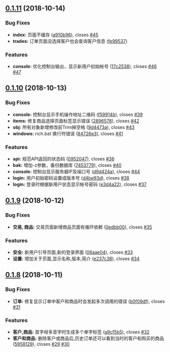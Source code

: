<a name="0.1.11"></a>
## [0.1.11](https://github.com/xuender/go-rich/compare/v0.1.10...v0.1.11) (2018-10-14)


### Bug Fixes

* **index:** 页面不缓存 ([a910b96](https://github.com/xuender/go-rich/commit/a910b96)), closes [#45](https://github.com/xuender/go-rich/issues/45)
* **trades:** 订单页面没选择客户也会查询客户信息 ([fe99537](https://github.com/xuender/go-rich/commit/fe99537))


### Features

* **console:** 优化控制台输出，显示新用户初始帐号 ([17c2538](https://github.com/xuender/go-rich/commit/17c2538)), closes [#46](https://github.com/xuender/go-rich/issues/46) [#47](https://github.com/xuender/go-rich/issues/47)



<a name="0.1.10"></a>
## [0.1.10](https://github.com/xuender/go-rich/compare/v0.1.9...v0.1.10) (2018-10-13)


### Bug Fixes

* **console:** 控制台显示手机操作地址二维码 ([f59914b](https://github.com/xuender/go-rich/commit/f59914b)), closes [#39](https://github.com/xuender/go-rich/issues/39)
* **items:** 修复商品选择页面标签显示错误 ([2896578](https://github.com/xuender/go-rich/commit/2896578)), closes [#42](https://github.com/xuender/go-rich/issues/42)
* **obj:** 所有对象新增修改前Trim掉空格 ([9d4473a](https://github.com/xuender/go-rich/commit/9d4473a)), closes [#43](https://github.com/xuender/go-rich/issues/43)
* **windows:** rich.bat 换行符错误 ([84726e3](https://github.com/xuender/go-rich/commit/84726e3)), closes [#41](https://github.com/xuender/go-rich/issues/41)


### Features

* **api:** 规范API返回的状态码 ([0952047](https://github.com/xuender/go-rich/commit/0952047)), closes [#36](https://github.com/xuender/go-rich/issues/36)
* **bak:** 增加-z参数，备份数据库 ([7453779](https://github.com/xuender/go-rich/commit/7453779)), closes [#40](https://github.com/xuender/go-rich/issues/40)
* **console:** 控制台显示服务器IP及端口号 ([d9d424a](https://github.com/xuender/go-rich/commit/d9d424a)), closes [#44](https://github.com/xuender/go-rich/issues/44)
* **login:** 用户初始密码设置成版本号 ([d4be93d](https://github.com/xuender/go-rich/commit/d4be93d)), closes [#38](https://github.com/xuender/go-rich/issues/38)
* **login:** 登录时根据新用户状态显示帐号密码 ([e3d4a22](https://github.com/xuender/go-rich/commit/e3d4a22)), closes [#37](https://github.com/xuender/go-rich/issues/37)



<a name="0.1.9"></a>
## [0.1.9](https://github.com/xuender/go-rich/compare/v0.1.8...v0.1.9) (2018-10-12)


### Bug Fixes

* **交易, 商品:** 交易页面新增商品页面有循环依赖 ([0edbb00](https://github.com/xuender/go-rich/commit/0edbb00)), closes [#35](https://github.com/xuender/go-rich/issues/35)


### Features

* **安全:** 新用户引导页面,新的登录界面 ([06aae04](https://github.com/xuender/go-rich/commit/06aae04)), closes [#33](https://github.com/xuender/go-rich/issues/33)
* **设置:** 增加关于页面,显示名称,版本,简介 ([e237c38](https://github.com/xuender/go-rich/commit/e237c38)), closes [#34](https://github.com/xuender/go-rich/issues/34)



<a name="0.1.8"></a>
## [0.1.8](https://github.com/xuender/go-rich/compare/5958129...v0.1.8) (2018-10-11)


### Bug Fixes

* **订单:** 修复显示订单中客户和商品时会发起多次调用的错误 ([b0f09df](https://github.com/xuender/go-rich/commit/b0f09df)), closes [#31](https://github.com/xuender/go-rich/issues/31)


### Features

* **客户,商品:** 首字母多音字时生成多个单字标签 ([a9cf5b5](https://github.com/xuender/go-rich/commit/a9cf5b5)), closes [#32](https://github.com/xuender/go-rich/issues/32)
* **客户和商品:** 删除客户或商品后,历史订单还可以看到当时的客户和购买的商品 ([5958129](https://github.com/xuender/go-rich/commit/5958129)), closes [#29](https://github.com/xuender/go-rich/issues/29) [#30](https://github.com/xuender/go-rich/issues/30)



